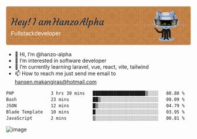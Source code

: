 ![Header](./github-header-image.png)

- 👋 Hi, I’m @hanzo-alpha
- 👀 I’m interested in software developer
- 🌱 I’m currently learning laravel, vue, react, vite, tailwind
- 📫 How to reach me just send me email to hansen.makangiras@hotmail.com 

<!---
hanzo-alpha/hanzo-alpha is a ✨ special ✨ repository because its `README.md` (this file) appears on your GitHub profile.
You can click the Preview link to take a look at your changes.
--->

<!--START_SECTION:waka-->

```txt
PHP              3 hrs 30 mins   ████████████████████▒░░░░   80.80 %
Bash             23 mins         ██▒░░░░░░░░░░░░░░░░░░░░░░   09.09 %
JSON             12 mins         █▒░░░░░░░░░░░░░░░░░░░░░░░   04.79 %
Blade Template   10 mins         █░░░░░░░░░░░░░░░░░░░░░░░░   03.95 %
JavaScript       2 mins          ▒░░░░░░░░░░░░░░░░░░░░░░░░   00.81 %
```

<!--END_SECTION:waka-->

![image](https://github.com/hanzo-alpha/hanzo-alpha/assets/111342797/c4bd2977-6123-4017-8652-6e166259b484)

